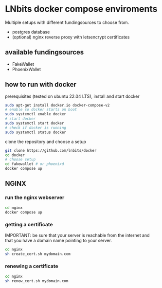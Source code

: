 # LNbits docker compose enviroments
Multiple setups with different fundingsources to choose from.

- postgres database
- (optional) nginx reverse proxy with letsencrypt certificates


## available fundingsources
- FakeWallet
- PhoenixWallet


## how to run with docker
prerequisites (tested on ubuntu 22.04 LTS), install and start docker
```sh
sudo apt-get install docker.io docker-compose-v2
# enable so docker starts on boot
sudo systemctl enable docker
# start docker
sudo systemctl start docker
# check if docker is running
sudo systemctl status docker
```
clone the repository and choose a setup
```sh
git clone https://github.com/lnbits/docker
cd docker
# choose setup
cd fakewallet # or phoenixd
docker compose up
```

## NGINX
### run the nginx webserver
```sh
cd nginx
docker compose up
```
### getting a certificate
IMPORTANT: be sure that your server is reachable from the internet and that you have a domain name pointing to your server.
```sh
cd nginx
sh create_cert.sh mydomain.com
```

### renewing a certificate
```sh
cd nginx
sh renew_cert.sh mydomain.com
```
